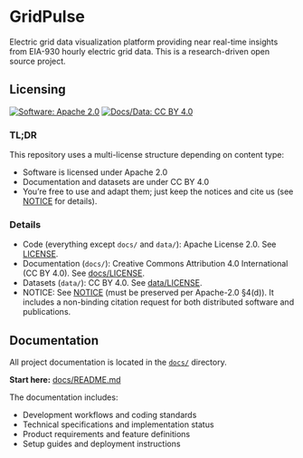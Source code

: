 # GridPulse

Electric grid data visualization platform providing near real-time insights from EIA-930 hourly electric grid data. This is a research-driven open source project.

## Licensing

[![Software: Apache 2.0](https://img.shields.io/badge/License-Apache_2.0-blue.svg)](https://opensource.org/licenses/Apache-2.0)
[![Docs/Data: CC BY 4.0](https://img.shields.io/badge/Docs%2FData-CC--BY_4.0-green.svg)](https://creativecommons.org/licenses/by/4.0/)


### TL;DR

This repository uses a multi-license structure depending on content type:

- Software is licensed under Apache 2.0 
- Documentation and datasets are under CC BY 4.0 
- You’re free to use and adapt them; just keep the notices and cite us (see [NOTICE](NOTICE) for details).

### Details

- Code (everything except `docs/` and `data/`): Apache License 2.0. See [LICENSE](LICENSE).
- Documentation (`docs/`): Creative Commons Attribution 4.0 International (CC BY 4.0). See [docs/LICENSE](docs/LICENSE).
- Datasets (`data/`): CC BY 4.0. See [data/LICENSE](data/LICENSE).
- NOTICE: See [NOTICE](NOTICE) (must be preserved per Apache-2.0 §4(d)). It includes a non-binding citation request for both distributed software and publications.

## Documentation

All project documentation is located in the [`docs/`](./docs/) directory.

**Start here:** [docs/README.md](./docs/README.md)

The documentation includes:
- Development workflows and coding standards
- Technical specifications and implementation status  
- Product requirements and feature definitions
- Setup guides and deployment instructions

<!-- Removed redundant link to docs/README.md to avoid duplication. -->
